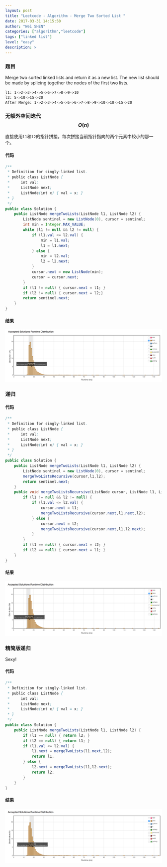 ```yaml
---
layout: post
title: "Leetcode - Algorithm - Merge Two Sorted List "
date: 2017-03-31 14:15:50
author: "Wei SHEN"
categories: ["algorithm","leetcode"]
tags: ["linked list"]
level: "easy"
description: >
---
```


### 题目
Merge two sorted linked lists and return it as a new list. The new list should be made by splicing together the nodes of the first two lists.
```
l1: 1->2->3->4->5->6->7->8->9->10
l2: 5->10->15->20
After Merge: 1->2->3->4->5->5->6->7->8->9->10->10->15->20
```

### 无额外空间迭代 $$O(n)$$
直接使用`l1`和`l2`的指针拼接。每次拼接当前指针指向的两个元素中较小的那一个。

#### 代码
```java
/**
 * Definition for singly-linked list.
 * public class ListNode {
 *     int val;
 *     ListNode next;
 *     ListNode(int x) { val = x; }
 * }
 */
public class Solution {
    public ListNode mergeTwoLists(ListNode l1, ListNode l2) {
        ListNode sentinel = new ListNode(0), cursor = sentinel;
        int min = Integer.MAX_VALUE;
        while (l1 != null && l2 != null) {
            if (l1.val <= l2.val) {
                min = l1.val;
                l1 = l1.next;
            } else {
                min = l2.val;
                l2 = l2.next;
            }
            cursor.next = new ListNode(min);
            cursor = cursor.next;
        }
        if (l1 != null) { cursor.next = l1; }
        if (l2 != null) { cursor.next = l2;}
        return sentinel.next;
    }
}
```

#### 结果
![merge-two-sorted-list-1](/images/leetcode/merge-two-sorted-list-1.png)


### 递归

#### 代码
```java
/**
 * Definition for singly-linked list.
 * public class ListNode {
 *     int val;
 *     ListNode next;
 *     ListNode(int x) { val = x; }
 * }
 */
public class Solution {
    public ListNode mergeTwoLists(ListNode l1, ListNode l2) {
        ListNode sentinel = new ListNode(0), cursor = sentinel;
        mergeTwoListsRecursive(cursor,l1,l2);
        return sentinel.next;
    }
    public void mergeTwoListsRecursive(ListNode cursor, ListNode l1, ListNode l2) {
        if (l1 != null && l2 != null) {
            if (l1.val <= l2.val) {
                cursor.next = l1;
                mergeTwoListsRecursive(cursor.next,l1.next,l2);
            } else {
                cursor.next = l2;
                mergeTwoListsRecursive(cursor.next,l1,l2.next);
            }
        }
        if (l1 == null) { cursor.next = l2; }
        if (l2 == null) { cursor.next = l1; }
    }
}
```

#### 结果
![merge-two-sorted-list-2](/images/leetcode/merge-two-sorted-list-2.png)


### 精简版递归
Sexy!

#### 代码
```java
/**
 * Definition for singly-linked list.
 * public class ListNode {
 *     int val;
 *     ListNode next;
 *     ListNode(int x) { val = x; }
 * }
 */
public class Solution {
    public ListNode mergeTwoLists(ListNode l1, ListNode l2) {
        if (l1 == null) { return l2; }
        if (l2 == null) { return l1; }
        if (l1.val <= l2.val) {
            l1.next = mergeTwoLists(l1.next,l2);
            return l1;
        } else {
            l2.next = mergeTwoLists(l1,l2.next);
            return l2;
        }
    }
}
```

#### 结果
![merge-two-sorted-list-3](/images/leetcode/merge-two-sorted-list-3.png)
